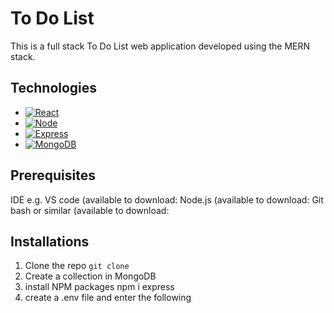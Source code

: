 # To Do List 
This is a full stack To Do List web application developed using the MERN stack. 

## Technologies
* [![React][React.js]][React-url]
* [![Node][Node.js]][Node-url] 
* [![Express][Express.js]][Express-url] 
* [![MongoDB][MongoDB.js]][MongoDB-url]
  
## Prerequisites
IDE e.g. VS code (available to download:
Node.js (available to download:
Git bash or similar (available to download:

## Installations
1. Clone the repo
  `git clone`
3. Create a collection in MongoDB
4. install NPM packages
   npm i express
5. create a .env file and enter the following

[React.js]: https://img.shields.io/badge/React-20232A?style=for-the-badge&logo=react&logoColor=61DAFB
[React-url]: https://reactjs.org/
[Node.js]: https://img.shields.io/badge/Node.js-43853D?style=for-the-badge&logo=node.js&logoColor=white
[Node-url]: https://nodejs.org/en/
[Express.js]: https://img.shields.io/badge/Express.js-404D59?style=for-the-badge
[Express-url]: https://expressjs.com/]
[MongoDB.js]: https://img.shields.io/badge/MongoDB-4EA94B?style=for-the-badge&logo=mongodb&logoColor=white
[MongoDB-url]: https://www.mongodb.com/
